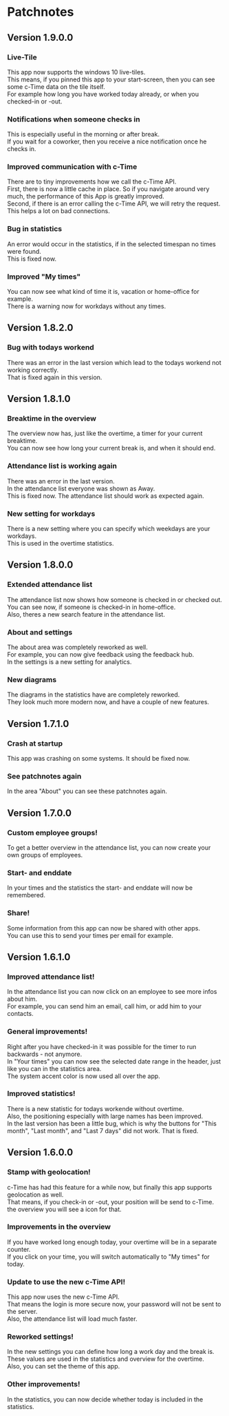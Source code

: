 # Patchnotes

## Version 1.9.0.0

### Live-Tile
This app now supports the windows 10 live-tiles.  
This means, if you pinned this app to your start-screen, then you can see some c-Time data on the tile itself.  
For example how long you have worked today already, or when you checked-in or -out.

### Notifications when someone checks in
This is especially useful in the morning or after break.  
If you wait for a coworker, then you receive a nice notification once he checks in.

### Improved communication with c-Time
There are to tiny improvements how we call the c-Time API.  
First, there is now a little cache in place. So if you navigate around very much, the performance of this App is greatly improved.  
Second, if there is an error calling the c-Time API, we will retry the request. This helps a lot on bad connections.

### Bug in statistics
An error would occur in the statistics, if in the selected timespan no times were found.  
This is fixed now.

### Improved "My times"
You can now see what kind of time it is, vacation or home-office for example.  
There is a warning now for workdays without any times.

## Version 1.8.2.0

### Bug with todays workend
There was an error in the last version which lead to the todays workend not working correctly.  
That is fixed again in this version.  

## Version 1.8.1.0

### Breaktime in the overview
The overview now has, just like the overtime, a timer for your current breaktime.  
You can now see how long your current break is, and when it should end.  

### Attendance list is working again
There was an error in the last version.  
In the attendance list everyone was shown as Away.  
This is fixed now. The attendance list should work as expected again.  

### New setting for workdays
There is a new setting where you can specify which weekdays are your workdays.  
This is used in the overtime statistics. 

## Version 1.8.0.0

### Extended attendance list
The attendance list now shows how someone is checked in or checked out.  
You can see now, if someone is checked-in in home-office.  
Also, theres a new search feature in the attendance list.  

### About and settings
The about area was completely reworked as well.  
For example, you can now give feedback using the feedback hub.  
In the settings is a new setting for analytics.  

### New diagrams
The diagrams in the statistics have are completely reworked.  
They look much more modern now, and have a couple of new features.  

## Version 1.7.1.0

### Crash at startup
This app was crashing on some systems. It should be fixed now.  

### See patchnotes again
In the area "About" you can see these patchnotes again.  

## Version 1.7.0.0

### Custom employee groups!
To get a better overview in the attendance list, you can now create your own groups of employees.  

### Start- and enddate
In your times and the statistics the start- and enddate will now be remembered.  

### Share!
Some information from this app can now be shared with other apps.  
You can use this to send your times per email for example.  

## Version 1.6.1.0

### Improved attendance list!
In the attendance list you can now click on an employee to see more infos about him.  
For example, you can send him an email, call him, or add him to your contacts.  

### General improvements!
Right after you have checked-in it was possible for the timer to run backwards - not anymore.  
In "Your times" you can now see the selected date range in the header, just like you can in the statistics area.  
The system accent color is now used all over the app.  

### Improved statistics!
There is a new statistic for todays workende without overtime.  
Also, the positioning especially with large names has been improved.  
In the last version has been a little bug, which is why the buttons for "This month", "Last month", and "Last 7 days" did not work. That is fixed.  

## Version 1.6.0.0

### Stamp with geolocation!
c-Time has had this feature for a while now, but finally this app supports geolocation as well.  
That means, if you check-in or -out, your position will be send to c-Time.  
the overview you will see a icon for that.  

### Improvements in the overview
If you have worked long enough today, your overtime will be in a separate counter.  
If you click on your time, you will switch automatically to "My times" for today.  

### Update to use the new c-Time API!
This app now uses the new c-Time API.  
That means the login is more secure now, your password will not be sent to the server.  
Also, the attendance list will load much faster.  

### Reworked settings!
In the new settings you can define how long a work day and the break is.  
These values are used in the statistics and overview for the overtime.  
Also, you can set the theme of this app.  

### Other improvements!
In the statistics, you can now decide whether today is included in the statistics.